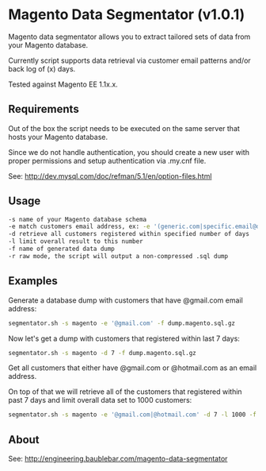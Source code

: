 Magento Data Segmentator  (v1.0.1)
==========================

Magento data segmentator allows you to extract tailored sets of data from your Magento database.

Currently script supports data retrieval via customer email patterns and/or back log of (x) days. 

Tested against Magento EE 1.1x.x.

Requirements
-----
Out of the box the script needs to be executed on the same server that hosts your Magento database.

Since we do not handle authentication, you should create a new user with proper permissions
and setup authentication via .my.cnf file.

See: http://dev.mysql.com/doc/refman/5.1/en/option-files.html

Usage
-----

```bash
-s name of your Magento database schema
-e match customers email address, ex: -e '(generic.com|specific.email@domain.com)'
-d retrieve all customers registered within specified number of days
-l limit overall result to this number
-f name of generated data dump
-r raw mode, the script will output a non-compressed .sql dump
```

Examples
-----

Generate a database dump with customers that have @gmail.com email address:

```bash
segmentator.sh -s magento -e '@gmail.com' -f dump.magento.sql.gz
```

Now let's get a dump with customers that registered within last 7 days:

```bash
segmentator.sh -s magento -d 7 -f dump.magento.sql.gz
```

Get all customers that either have @gmail.com or @hotmail.com as an email address. 

On top of that we will retrieve all of the customers that registered within past 7 days and limit overall data set
to 1000 customers:

```bash
segmentator.sh -s magento -e '@gmail.com|@hotmail.com' -d 7 -l 1000 -f dump.magento.sql.gz
```

About
-----

See: http://engineering.baublebar.com/magento-data-segmentator
